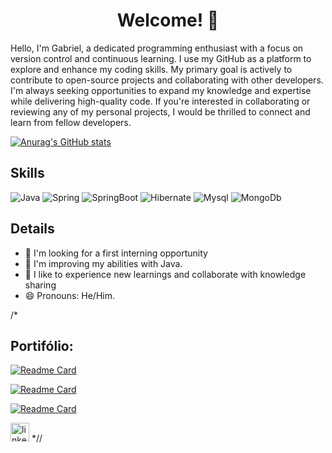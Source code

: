 <h1 align="center"> Welcome! 👋</h1>


Hello, I'm Gabriel, a dedicated programming enthusiast with a focus on version control and continuous learning. I use my GitHub as a platform to explore and enhance my coding skills. My primary goal is actively to contribute to open-source projects and collaborating with other developers. I'm always seeking opportunities to expand my knowledge and expertise while delivering high-quality code. If you're interested in collaborating or reviewing any of my personal projects, I would be thrilled to connect and learn from fellow developers. 


[![Anurag's GitHub stats](https://github-readme-stats.vercel.app/api?username=Nacturem&count_private=true&show_icons=true&theme=tokyonight)](https://github.com/anuraghazra/github-readme-stats)



## Skills

![Java](https://img.shields.io/badge/Java-ED8B00?style=for-the-badge&logo=openjdk&logoColor=white)
![Spring](https://img.shields.io/badge/Spring-6DB33F?style=for-the-badge&logo=spring&logoColor=white)
![SpringBoot](https://img.shields.io/badge/Spring_Boot-F2F4F9?style=for-the-badge&logo=spring-boot)
![Hibernate](https://img.shields.io/badge/Hibernate-59666C?style=for-the-badge&logo=Hibernate&logoColor=white)
![Mysql](https://img.shields.io/badge/MySQL-005C84?style=for-the-badge&logo=mysql&logoColor=white)
![MongoDb](https://img.shields.io/badge/MongoDB-4EA94B?style=for-the-badge&logo=mongodb&logoColor=white)

## Details
- 🔭 I'm looking for a first interning opportunity
- 🌱 I'm improving my abilities with Java.
- 🤗 I like to experience new learnings and collaborate with knowledge sharing
- 😄 Pronouns: He/Him.


/*
## Portifólio:

[![Readme Card](https://github-readme-stats.vercel.app/api/pin/?username=Nacturem&repo=chess-system&theme=tokyonight
)](https://github.com/anuraghazra/github-readme-stats)

[![Readme Card](https://github-readme-stats.vercel.app/api/pin/?username=Nacturem&repo=WebProject&theme=tokyonight
)](https://github.com/anuraghazra/github-readme-stats)

[![Readme Card](https://github-readme-stats.vercel.app/api/pin/?username=Nacturem&repo=demo-dao-jdbc&theme=tokyonight
)](https://github.com/anuraghazra/github-readme-stats)


[<img src='https://img.shields.io/badge/LinkedIn-0077B5?style=for-the-badge&logo=linkedin&logoColor=white' alt='linkedin' height='30'>](https://www.linkedin.com/in/gabriel-gomes-de-sousa-202138220/) *//



